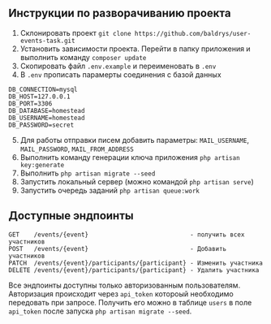 ## Инструкции по разворачиванию проекта

1. Склонировать проект `git clone https://github.com/baldrys/user-events-task.git`
2. Установить зависимости проекта. Перейти в папку приложения и выполнить команду `composer update`
3. Скопировать файл `.env.example` и переименовать в `.env`
4. В `.env` прописать парамерты соединения с базой данных

```
DB_CONNECTION=mysql
DB_HOST=127.0.0.1
DB_PORT=3306
DB_DATABASE=homestead
DB_USERNAME=homestead
DB_PASSWORD=secret
```

5. Для работы отправки писем добавить параметры: `MAIL_USERNAME`, `MAIL_PASSWORD`, `MAIL_FROM_ADDRESS`
6. Выполнить команду генерации ключа приложения `php artisan key:generate`
7. Выполнить `php artisan migrate --seed`
8. Запустить локальный сервер (можно командой `php artisan serve`)
9. Запустить очередь заданий `php artisan queue:work`

## Доступные эндпоинты

```
GET    /events/{event}                            - получить всех участников
POST   /events/{event}                            - Добавить участников
PATCH  /events/{event}/participants/{participant} - Изменить участника
DELETE /events/{event}/participants/{participant} - Удалить участника
```

Все эндпоинты доступны только авторизованным пользователям. Авторизация происходит через `api_token` котороый необходимо передовать при запросе. Получить его можно в таблице `users` в поле `api_token` после запуска `php artisan migrate --seed`.
